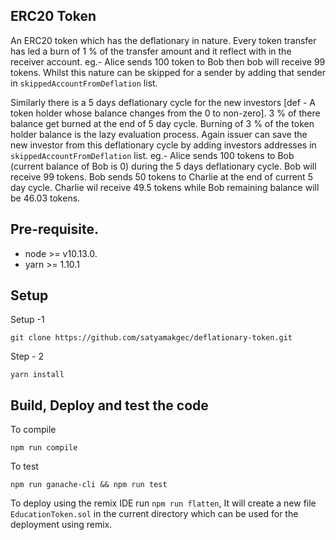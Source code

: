 ## ERC20 Token

An ERC20 token which has the deflationary in nature. Every token transfer has led a burn of 1 % of the transfer amount and it reflect with in the receiver account.
eg.- Alice sends 100 token to Bob then bob will receive 99 tokens.
Whilst this nature can be skipped for a sender by adding that sender in `skippedAccountFromDeflation` list.

Similarly there is a 5 days deflationary cycle for the new investors [def - A token holder whose balance changes from the 0 to non-zero]. 3 % of there balance get burned at the end of
5 day cycle. Burning of 3 % of the token holder balance is the lazy evaluation process. Again issuer can save the new investor from this deflationary cycle by adding investors addresses in `skippedAccountFromDeflation` list.
eg.- Alice sends 100 tokens to Bob (current balance of Bob is 0) during the 5 days deflationary cycle. Bob will receive 99 tokens.
Bob sends 50 tokens to Charlie at the end of current 5 day cycle. Charlie wil receive 49.5 tokens while Bob remaining balance will be 46.03 tokens. 

## Pre-requisite.
* node >= v10.13.0.
* yarn >= 1.10.1

## Setup
Setup -1   

```
git clone https://github.com/satyamakgec/deflationary-token.git
```

Step - 2   

```
yarn install
```

## Build, Deploy and test the code

To compile      

```
npm run compile
```

To test

```
npm run ganache-cli && npm run test
```

To deploy using the remix IDE run `npm run flatten`, It will create a new file `EducationToken.sol` in the current directory which can be used for the deployment
using remix.



